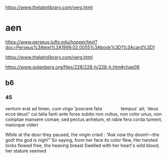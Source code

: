 https://www.thelatinlibrary.com/verg.html
# aen
https://www.perseus.tufts.edu/hopper/text?doc=Perseus%3Atext%3A1999.02.0055%3Abook%3D1%3Acard%3D1

https://www.thelatinlibrary.com/verg.html

https://www.gutenberg.org/files/228/228-h/228-h.htm#chap06

## b6
### 45
ventum erat ad limen, cum virgo 'poscere fata              
tempus' ait; 'deus ecce deus!' cui talia fanti
ante fores subito non vultus, non color unus,
non comptae mansere comae; sed pectus anhelum,
et rabie fera corda tument, maiorque videri

While at the door they paused, the virgin cried :
“Ask now thy doom!—the god! the god is nigh!”
So saying, from her face its color flew,
Her twisted locks flowed free, the heaving breast
Swelled with her heart's wild blood; her stature seemed
